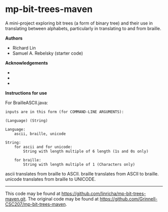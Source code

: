 # mp-bit-trees-maven

A mini-project exploring bit trees (a form of binary tree) and their use in translating between alphabets, particularly in translating to and from braille.

**Authors**

* Richard Lin
* Samuel A. Rebelsky (starter code)

**Acknowledgements**

*
*
*

**Instructions for use**

For BrailleASCII.java:

    inputs are in this form (for COMMAND-LINE ARGUMENTS):

    (Language) (String)

    Language:
        ascii, braille, unicode

    String:
        for ascii and for unicode: 
            String with length multiple of 6 length (1s and 0s only)

        for braille: 
            String with length multiple of 1 (Characters only)


ascii translates from braille to ASCII.
braille translates from ASCII to braille.
unicode translates from braille to UNICODE.


---

This code may be found at <https://github.com/linricha/mp-bit-trees-maven.git>. The original code may be found at <https://github.com/Grinnell-CSC207/mp-bit-trees-maven>.
